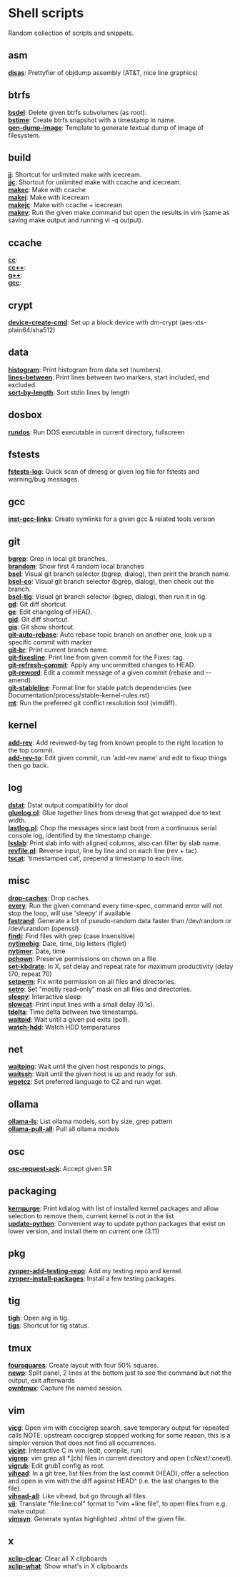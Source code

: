 # Shell scripts

Random collection of scripts and snippets.


## asm
[**disas**](asm/disas):
Prettyfier of objdump assembly (AT&T, nice line graphics)

## btrfs
[**bsdel**](btrfs/bsdel):
Delete given btrfs subvolumes (as root).
\
[**bstime**](btrfs/bstime):
Create btrfs snapshot with a timestamp in name.
\
[**gen-dump-image**](btrfs/gen-dump-image):
Template to generate textual dump of image of filesystem.

## build
[**jj**](build/jj):
Shortcut for unlimited make with icecream.
\
[**jjc**](build/jjc):
Shortcut for unlimited make with ccache and icecream.
\
[**makec**](build/makec):
Make with ccache
\
[**makej**](build/makej):
Make with icecream
\
[**makejc**](build/makejc):
Make with ccache + icecream
\
[**makev**](build/makev):
Run the given make command but open the results in vim
(same as saving make output and running vi -q output).

## ccache
[**cc**](ccache/cc):
\
[**cc++**](ccache/cc++):
\
[**g++**](ccache/g++):
\
[**gcc**](ccache/gcc):

## crypt
[**device-create-cmd**](crypt/device-create-cmd):
Set up a block device with dm-crypt (aes-xts-plain64/sha512)

## data
[**histogram**](data/histogram):
Print histogram from data set (numbers).
\
[**lines-between**](data/lines-between):
Print lines between two markers, start included, end excluded.
\
[**sort-by-length**](data/sort-by-length):
Sort stdin lines by length

## dosbox
[**rundos**](dosbox/rundos):
Run DOS executable in current directory, fullscreen

## fstests
[**fstests-log**](fstests/fstests-log):
Quick scan of dmesg or given log file for fstests and warning/bug messages.

## gcc
[**inst-gcc-links**](gcc/inst-gcc-links):
Create symlinks for a given gcc & related tools version

## git
[**bgrep**](git/bgrep):
Grep in local git branches.
\
[**brandom**](git/brandom):
Show first 4 random local branches
\
[**bsel**](git/bsel):
Visual git branch selector (bgrep, dialog), then print the branch name.
\
[**bsel-co**](git/bsel-co):
Visual git branch selector (bgrep, dialog), then check out the branch.
\
[**bsel-tig**](git/bsel-tig):
Visual git branch selector (bgrep, dialog), then run it in tig.
\
[**gd**](git/gd):
Git diff shortcut.
\
[**ge**](git/ge):
Edit changelog of HEAD.
\
[**gid**](git/gid):
Git diff shortcut.
\
[**gis**](git/gis):
Git show shortcut.
\
[**git-auto-rebase**](git/git-auto-rebase):
Auto rebase topic branch on another one, look up a specific commit with marker
\
[**git-br**](git/git-br):
Print current branch name.
\
[**git-fixesline**](git/git-fixesline):
Print line from given commit for the Fixes: tag.
\
[**git-refresh-commit**](git/git-refresh-commit):
Apply any uncommitted changes to HEAD.
\
[**git-reword**](git/git-reword):
Edit a commit message of a given commit (rebase and --amend).
\
[**git-stableline**](git/git-stableline):
Format line for stable patch dependencies (see
Documentation/process/stable-kernel-rules.rst)
\
[**mt**](git/mt):
Run the preferred git conflict resolution tool (vimdiff).

## kernel
[**add-rev**](kernel/add-rev):
Add reviewed-by tag from known people to the right location to the top commit.
\
[**add-rev-to**](kernel/add-rev-to):
Edit given commit, run 'add-rev name' and edit to fixup things
then go back.

## log
[**dstat**](log/dstat):
Dstat output compatibility for dool
\
[**gluelog.pl**](log/gluelog.pl):
Glue together lines from dmesg that got wrapped due to text width.
\
[**lastlog.pl**](log/lastlog.pl):
Chop the messages since last boot from a continuous serial console log,
identified by the timestamp change.
\
[**lsslab**](log/lsslab):
Print slab info with aligned columns, also can filter by slab name.
\
[**revfile.pl**](log/revfile.pl):
Reverse input, line by line and on each line (rev + tac).
\
[**tscat**](log/tscat):
'timestamped cat', prepend a timestamp to each line.

## misc
[**drop-caches**](misc/drop-caches):
Drop caches.
\
[**every**](misc/every):
Run the given command every time-spec, command error will not stop the loop, will use 'sleepy' if available
\
[**fastrand**](misc/fastrand):
Generate a lot of pseudo-random data faster than /dev/random or /dev/urandom (openssl)
\
[**findi**](misc/findi):
Find files with grep (case insensitive)
\
[**nytimebig**](misc/nytimebig):
Date, time, big letters (figlet)
\
[**nytimer**](misc/nytimer):
Date, time
\
[**pchown**](misc/pchown):
Preserve permissions on chown on a file.
\
[**set-kbdrate**](misc/set-kbdrate):
In X, set delay and repeat rate for maximum productivity (delay 170, repeat 70)
\
[**setperm**](misc/setperm):
Fix write permission on all files and directories.
\
[**setro**](misc/setro):
Set "mostly read-only" mask on all files and directories.
\
[**sleepy**](misc/sleepy):
Interactive sleep:
\
[**slowcat**](misc/slowcat):
Print input lines with a small delay (0.1s).
\
[**tdelta**](misc/tdelta):
Time delta between two timestamps.
\
[**waitpid**](misc/waitpid):
Wait until a given pid exits (poll).
\
[**watch-hdd**](misc/watch-hdd):
Watch HDD temperatures

## net
[**waitping**](net/waitping):
Wait until the given host responds to pings.
\
[**waitssh**](net/waitssh):
Wait until the given host is up and ready for ssh.
\
[**wgetcz**](net/wgetcz):
Set preferred language to CZ and run wget.

## ollama
[**ollama-ls**](ollama/ollama-ls):
List ollama models, sort by size, grep pattern
\
[**ollama-pull-all**](ollama/ollama-pull-all):
Pull all ollama models

## osc
[**osc-request-ack**](osc/osc-request-ack):
Accept given SR

## packaging
[**kernpurge**](packaging/kernpurge):
Print kdialog with list of installed kernel packages and allow selection to
remove them, current kernel is not in the list
\
[**update-python**](packaging/update-python):
Convenient way to update python packages that exist on lower version,
and install them on current one (3.11)

## pkg
[**zypper-add-testing-repo**](pkg/zypper-add-testing-repo):
Add my testing repo and kernel.
\
[**zypper-install-packages**](pkg/zypper-install-packages):
Install a few testing packages.

## tig
[**tigh**](tig/tigh):
Open arg in tig.
\
[**tigs**](tig/tigs):
Shortcut for tig status.

## tmux
[**foursquares**](tmux/foursquares):
Create layout with four 50% squares.
\
[**newp**](tmux/newp):
Split panel, 2 lines at the bottom just to see the command but not the output,
exit afterwards
\
[**owntmux**](tmux/owntmux):
Capture the named session.

## vim
[**vicg**](vim/vicg):
Open vim with coccigrep search, save temporary output for repeated calls
NOTE: upstream coccigrep stopped working for some reason, this is a simpler
version that does not find all occurrences.
\
[**vicint**](vim/vicint):
Interactive C in vim (edit, compile, run)
\
[**vigrep**](vim/vigrep):
vim grep all \*.[ch] files in current directory and open (:cNext/:cnext).
\
[**vigrub**](vim/vigrub):
Edit grub1 config as root.
\
[**vihead**](vim/vihead):
In a git tree, list files from the last commit (HEAD), offer a selection and
open in vim with the diff against HEAD^ (i.e. the last changes to the file).
\
[**vihead-all**](vim/vihead-all):
Like vihead, but go through all files.
\
[**vii**](vim/vii):
Translate "file:line:col" format to "vim +line file", to open files from e.g.
make output.
\
[**vimsyn**](vim/vimsyn):
Generate syntax highlighted .xhtml of the given file.

## x
[**xclip-clear**](x/xclip-clear):
Clear all X clipboards
\
[**xclip-what**](x/xclip-what):
Show what's in X clipboards

